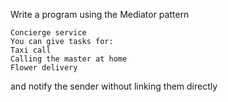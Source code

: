Write a program using the Mediator pattern

    Concierge service
    You can give tasks for:
    Taxi call
    Calling the master at home
    Flower delivery

and notify the sender without linking them directly

